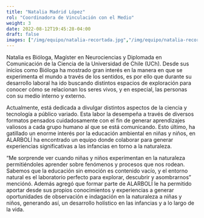```yaml
---
title: "Natalia Madrid López"
rol: "Coordinadora de Vinculación con el Medio"
weight: 3
date: 2022-08-12T19:45:28-04:00
draft: false
images: ["/img/equipo/natalia-recortada.jpg","/img/equipo/natalia-recortada2.jpg"]
---
```


Natalia es Bióloga, Magíster en Neurociencias y Diplomada en Comunicación de la Ciencia de la Universidad de Chile (UCh). Desde sus inicios como Bióloga ha mostrado gran interés en la manera en que se experimenta el mundo a través de los sentidos, es por ello que durante su desarrollo laboral ha ido buscando distintos espacios de exploración para conocer cómo se relacionan los seres vivos, y en especial, las personas con su medio interno y externo. 

Actualmente, está dedicada a divulgar distintos aspectos de la ciencia y tecnología a público variado. Esta labor la desempeña a través de diversos formatos pensados cuidadosamente con el fin de generar aprendizajes valiosos a cada grupo humano al que se está comunicando. Esto último, ha gatillado un enorme interés por la educación ambiental en niñas y niños, en ALARBOLÍ ha encontrado un equipo donde colaborar para generar experiencias significativas a las infancias en torno a la naturaleza. 

“Me sorprende ver cuando niñas y niños experimentan en la naturaleza permitiéndoles aprender sobre fenómenos y procesos que nos rodean. Sabemos que la educación sin emoción es contenido vacío, y el entorno natural es el laboratorio perfecto para explorar, descubrir y asombrarnos” menciónó. Además agregó que formar parte de ALARBOLÍ le ha permitido aportar desde sus propios conocimientos y experiencias a generar oportunidades de observación e indagación en la naturaleza a niñas y niños, generando así, un desarrollo holístico en las infancias y a lo largo de la vida.
